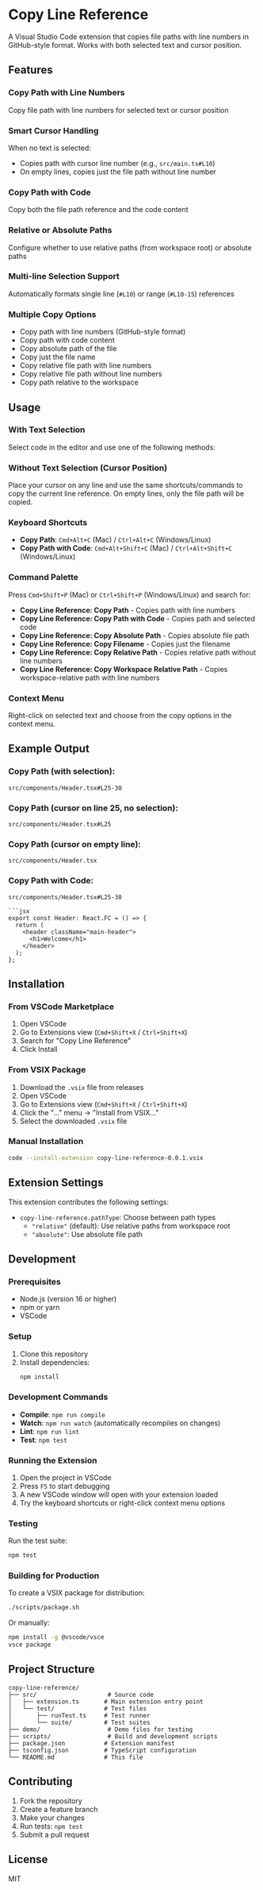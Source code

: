 # Copy Line Reference

A Visual Studio Code extension that copies file paths with line numbers in GitHub-style format. Works with both selected text and cursor position.

## Features

### Copy Path with Line Numbers
Copy file path with line numbers for selected text or cursor position

### Smart Cursor Handling
When no text is selected:
- Copies path with cursor line number (e.g., `src/main.ts#L10`)
- On empty lines, copies just the file path without line number

### Copy Path with Code
Copy both the file path reference and the code content

### Relative or Absolute Paths
Configure whether to use relative paths (from workspace root) or absolute paths

### Multi-line Selection Support
Automatically formats single line (`#L10`) or range (`#L10-15`) references

### Multiple Copy Options
- Copy path with line numbers (GitHub-style format)
- Copy path with code content
- Copy absolute path of the file
- Copy just the file name
- Copy relative file path with line numbers
- Copy relative file path without line numbers
- Copy path relative to the workspace

## Usage

### With Text Selection

Select code in the editor and use one of the following methods:

### Without Text Selection (Cursor Position)

Place your cursor on any line and use the same shortcuts/commands to copy the current line reference.
On empty lines, only the file path will be copied.

### Keyboard Shortcuts

- **Copy Path**: `Cmd+Alt+C` (Mac) / `Ctrl+Alt+C` (Windows/Linux)
- **Copy Path with Code**: `Cmd+Alt+Shift+C` (Mac) / `Ctrl+Alt+Shift+C` (Windows/Linux)

### Command Palette

Press `Cmd+Shift+P` (Mac) or `Ctrl+Shift+P` (Windows/Linux) and search for:

- **Copy Line Reference: Copy Path** - Copies path with line numbers
- **Copy Line Reference: Copy Path with Code** - Copies path and selected code
- **Copy Line Reference: Copy Absolute Path** - Copies absolute file path
- **Copy Line Reference: Copy Filename** - Copies just the filename
- **Copy Line Reference: Copy Relative Path** - Copies relative path without line numbers
- **Copy Line Reference: Copy Workspace Relative Path** - Copies workspace-relative path with line numbers

### Context Menu

Right-click on selected text and choose from the copy options in the context menu.

## Example Output

### Copy Path (with selection):
```
src/components/Header.tsx#L25-30
```

### Copy Path (cursor on line 25, no selection):
```
src/components/Header.tsx#L25
```

### Copy Path (cursor on empty line):
```
src/components/Header.tsx
```

### Copy Path with Code:
```
src/components/Header.tsx#L25-30

```jsx
export const Header: React.FC = () => {
  return (
    <header className="main-header">
      <h1>Welcome</h1>
    </header>
  );
};
```

## Installation

### From VSCode Marketplace
1. Open VSCode
2. Go to Extensions view (`Cmd+Shift+X` / `Ctrl+Shift+X`)
3. Search for "Copy Line Reference"
4. Click Install

### From VSIX Package
1. Download the `.vsix` file from releases
2. Open VSCode
3. Go to Extensions view (`Cmd+Shift+X` / `Ctrl+Shift+X`)
4. Click the "..." menu → "Install from VSIX..."
5. Select the downloaded `.vsix` file

### Manual Installation
```bash
code --install-extension copy-line-reference-0.0.1.vsix
```

## Extension Settings

This extension contributes the following settings:

- `copy-line-reference.pathType`: Choose between path types
  - `"relative"` (default): Use relative paths from workspace root
  - `"absolute"`: Use absolute file path

## Development

### Prerequisites

- Node.js (version 16 or higher)
- npm or yarn
- VSCode

### Setup

1. Clone this repository
2. Install dependencies:
   ```bash
   npm install
   ```

### Development Commands

- **Compile**: `npm run compile`
- **Watch**: `npm run watch` (automatically recompiles on changes)
- **Lint**: `npm run lint`
- **Test**: `npm test`

### Running the Extension

1. Open the project in VSCode
2. Press `F5` to start debugging
3. A new VSCode window will open with your extension loaded
4. Try the keyboard shortcuts or right-click context menu options

### Testing

Run the test suite:

```bash
npm test
```

### Building for Production

To create a VSIX package for distribution:

```bash
./scripts/package.sh
```

Or manually:

```bash
npm install -g @vscode/vsce
vsce package
```

## Project Structure

```
copy-line-reference/
├── src/                    # Source code
│   ├── extension.ts       # Main extension entry point
│   └── test/              # Test files
│       ├── runTest.ts     # Test runner
│       └── suite/         # Test suites
├── demo/                   # Demo files for testing
├── scripts/                # Build and development scripts
├── package.json           # Extension manifest
├── tsconfig.json          # TypeScript configuration
└── README.md              # This file
```

## Contributing

1. Fork the repository
2. Create a feature branch
3. Make your changes
4. Run tests: `npm test`
5. Submit a pull request

## License

MIT
